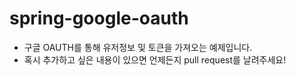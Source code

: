 # spring-google-oauth
- 구글 OAUTH를 통해 유저정보 및 토큰을 가져오는 예제입니다.
- 혹시 추가하고 싶은 내용이 있으면 언제든지 pull request를 날려주세요!

